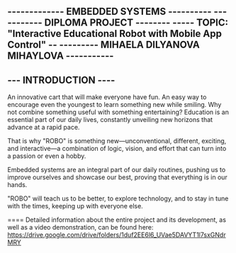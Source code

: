 ------------- EMBEDDED SYSTEMS ----------
-----------  DIPLOMA PROJECT --------
----- TOPIC: "Interactive Educational Robot with Mobile App Control" --
--------- MIHAELA DILYANOVA MIHAYLOVA -----------
- 
--- INTRODUCTION ----
-
An innovative cart that will make everyone have fun. An easy way to encourage even the youngest to learn something new while smiling. Why not combine something useful with something entertaining? Education is an essential part of our daily lives, constantly unveiling new horizons that advance at a rapid pace.

That is why "ROBO" is something new—unconventional, different, exciting, and interactive—a combination of logic, vision, and effort that can turn into a passion or even a hobby.

Embedded systems are an integral part of our daily routines, pushing us to improve ourselves and showcase our best, proving that everything is in our hands.

"ROBO" will teach us to be better, to explore technology, and to stay in tune with the times, keeping up with everyone else.


==== Detailed information about the entire project and its development, as well as a video demonstration, can be found here: https://drive.google.com/drive/folders/1duf2EE6l6_UVae5DAVYT1l7sxGNdrMRY 
